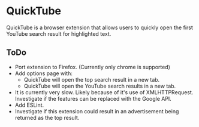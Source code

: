 # QuickTube
QuickTube is a browser extension that allows users to quickly open the first YouTube search result for highlighted text.

## ToDo
* Port extension to Firefox. (Currently only chrome is supported)
* Add options page with:
  * QuickTube will open the top search result in a new tab.
  * QuickTube will open the YouTube search results in a new tab.
* It is currently very slow. Likely because of it's use of XMLHTTPRequest. Investigate if the features can be replaced with the Google API.
* Add ESLint.
* Investigate if this extension could result in an advertisement being returned as the top result.

